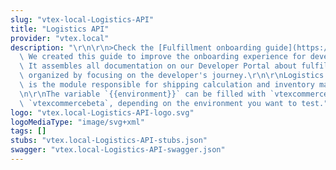 ```yaml
---
slug: "vtex-local-Logistics-API"
title: "Logistics API"
provider: "vtex.local"
description: "\r\n\r\n>Check the [Fulfillment onboarding guide](https://developers.vtex.com/docs/guides/fulfillment).\
  \ We created this guide to improve the onboarding experience for developers at VTEX.\
  \ It assembles all documentation on our Developer Portal about fulfillment and is\
  \ organized by focusing on the developer's journey.\r\n\r\nLogistics or fulfillment\
  \ is the module responsible for shipping calculation and inventory management. \r\
  \n\r\nThe variable `{{environment}}` can be filled with `vtexcommercestable` or\
  \ `vtexcommercebeta`, depending on the environment you want to test."
logo: "vtex.local-Logistics-API-logo.svg"
logoMediaType: "image/svg+xml"
tags: []
stubs: "vtex.local-Logistics-API-stubs.json"
swagger: "vtex.local-Logistics-API-swagger.json"
---
```

